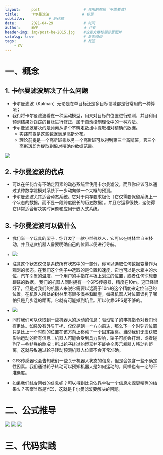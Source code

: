 ```yaml
---
layout:     post                    # 使用的布局（不需要改）
title:      卡尔曼滤波			    # 标题 
subtitle:   	    # 副标题
date:       2021-04-29              # 时间
author:     新宇                     # 作者
header-img: img/post-bg-2015.jpg    #这篇文章标题背景图片
catalog: true                       # 是否归档
tags:                               # 标签
    - CV
---
```

# 一、概念
## 1. 卡尔曼滤波解决了什么问题
- 卡尔曼滤波（Kalman）无论是在单目标还是多目标领域都是很常用的一种算法；
- 我们将卡尔曼滤波看做一种运动模型，用来对目标的位置进行预测，并且利用预测结果对跟踪的目标进行修正，属于自动控制理论中的一种方法。
- 卡尔曼滤波解决的是如何从多个不确定数据中提取相对精确的数据。
	- 实践前提是这些数据满足高斯分布。
	- 理论前提是一个高斯斑乘以另一个高斯斑可以得到第三个高斯斑，第三个高斯斑即为提取到相对精确的数据范围。

![](https://tva1.sinaimg.cn/large/008i3skNly1gq0x5bz09oj30pv09ediw.jpg)

## 2. 卡尔曼滤波的优点
- 可以在任何含有不确定因素的动态系统里使用卡尔曼滤波，而且你应该可以通过某种数学建模对系统下一步动向做一个大概的预测。
- 卡尔曼滤波尤其适合动态系统。它对于内存要求极低（它仅需要保留系统上一个状态的数据，而不是一段跨度很长的历史数据）。并且它运算很快，这使得它非常适合解决实时问题和应用于嵌入式系统。

## 3. 卡尔曼滤波可以做什么 
- 我们举一个玩具的栗子：你开发了一款小型机器人，它可以在树林里自主移动，并且这款机器人需要明确自己的位置以便进行导航。
- ![](https://tva1.sinaimg.cn/large/008i3skNly1gq10k4hrafj30ih07ct99.jpg)

- 注意这个状态仅仅是系统所有状态中的一部分，你可以选取任何数据变量作为观测的状态。在我们这个例子中选取的是位置和速度，它也可以是水箱中的水位，汽车引擎的温度，一个用户的手指在平板上划过的位置，或者任何你想要跟踪的数据。	我们的机器人同时拥有一个GPS传感器，精度在10m。这已经很好了，但是对我们的机器人来说它需要以远高于10m的这个精度来定位自己的位置。在机器人所处的树林里有很多溪谷和断崖，如果机器人对位置误判了哪怕只是几步远的距离，它就有可能掉到坑里。所以仅靠GPS是不够的。
- ![](https://tva1.sinaimg.cn/large/008i3skNly1gq10qepyn5j30hy08e3z0.jpg)

- 同时我们可以获取到一些机器人的运动的信息：驱动轮子的电机指令对我们也有用处。如果没有外界干扰，仅仅是朝一个方向前进，那么下一个时刻的位置只是比上一个时刻的位置在该方向上移动了一个固定距离。当然我们无法获取影响运动的所有信息：机器人可能会受到风力影响，轮子可能会打滑，或者碰到了一些特殊的路况；所以轮子转过的距离并不能完全表示机器人移动的距离，这就导致通过轮子转动预测机器人位置不会非常准确。	
- GPS传感器也会告知我们一些关于机器人状态的信息，但是会包含一些不确定性因素。我们通过轮子转动可以预知机器人是如何运动的，同样也有一定的不准确度。
- 如果我们综合两者的信息呢？可以得到比只依靠单独一个信息来源更精确的结果么？答案当然是YES，这就是卡尔曼滤波要解决的问题。



# 二、公式推导
![](https://tva1.sinaimg.cn/large/008i3skNly1gq10vbqjyxj30lm05k0te.jpg)
![](https://tva1.sinaimg.cn/large/008i3skNly1gq10vsc3csj315k0h0diw.jpg)
![](https://tva1.sinaimg.cn/large/008i3skNly1gq10w0v4aoj30jg06dt96.jpg)


# 三、代码实践

